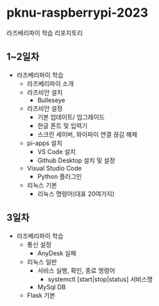 # pknu-raspberrypi-2023
라즈베리파이 학습 리포지토리


## 1~2일차
- 라즈베리파이 학습
	- 라즈베리파이 소개
	- 라즈비안 설치
		- Bulleseye
	- 라즈비안 설정
		- 기본 업데이트/ 업그레이드
		- 한글 폰트 및 입력기
		- 스크린 세이버, 와이파이 연결 끊김 해제
	- pi-apps 설치
		- VS Code 설치
		- Github Desktop 설치 및 설정
	- Visual Studio Code
		- Python 플러그인
	- 리눅스 기본
		- 리눅스 명령어(대표 20여가지)

## 3일차
- 라즈베리파이 학습
	- 통신 설정
		- AnyDesk 실패
	- 리눅스 일반
		- 서비스 실행, 확인, 종료 명령어
			- systemctl [start|stop|status] 서비스명
		- MySql DB
	- Flask 기본